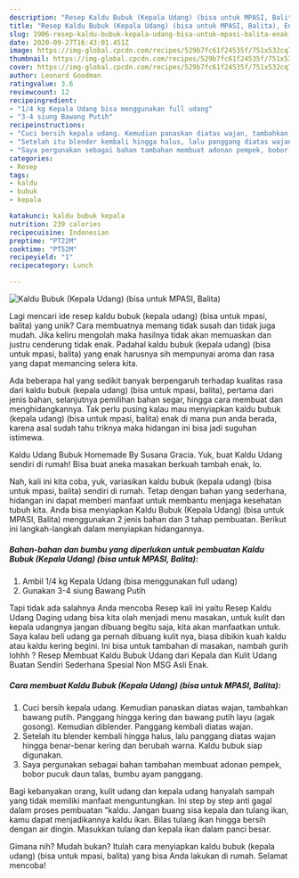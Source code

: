 ```yaml
---
description: "Resep Kaldu Bubuk (Kepala Udang) (bisa untuk MPASI, Balita), Enak Banget"
title: "Resep Kaldu Bubuk (Kepala Udang) (bisa untuk MPASI, Balita), Enak Banget"
slug: 1906-resep-kaldu-bubuk-kepala-udang-bisa-untuk-mpasi-balita-enak-banget
date: 2020-09-27T16:43:01.451Z
image: https://img-global.cpcdn.com/recipes/529b7fc61f24535f/751x532cq70/kaldu-bubuk-kepala-udang-bisa-untuk-mpasi-balita-foto-resep-utama.jpg
thumbnail: https://img-global.cpcdn.com/recipes/529b7fc61f24535f/751x532cq70/kaldu-bubuk-kepala-udang-bisa-untuk-mpasi-balita-foto-resep-utama.jpg
cover: https://img-global.cpcdn.com/recipes/529b7fc61f24535f/751x532cq70/kaldu-bubuk-kepala-udang-bisa-untuk-mpasi-balita-foto-resep-utama.jpg
author: Leonard Goodman
ratingvalue: 3.6
reviewcount: 12
recipeingredient:
- "1/4 kg Kepala Udang bisa menggunakan full udang"
- "3-4 siung Bawang Putih"
recipeinstructions:
- "Cuci bersih kepala udang. Kemudian panaskan diatas wajan, tambahkan bawang putih. Panggang hingga kering dan bawang putih layu (agak gosong). Kemudian diblender. Panggang kembali diatas wajan."
- "Setelah itu blender kembali hingga halus, lalu panggang diatas wajan hingga benar-benar kering dan berubah warna. Kaldu bubuk siap digunakan."
- "Saya pergunakan sebagai bahan tambahan membuat adonan pempek, bobor pucuk daun talas, bumbu ayam panggang."
categories:
- Resep
tags:
- kaldu
- bubuk
- kepala

katakunci: kaldu bubuk kepala 
nutrition: 239 calories
recipecuisine: Indonesian
preptime: "PT22M"
cooktime: "PT52M"
recipeyield: "1"
recipecategory: Lunch

---
```



![Kaldu Bubuk (Kepala Udang) (bisa untuk MPASI, Balita)](https://img-global.cpcdn.com/recipes/529b7fc61f24535f/751x532cq70/kaldu-bubuk-kepala-udang-bisa-untuk-mpasi-balita-foto-resep-utama.jpg)

Lagi mencari ide resep kaldu bubuk (kepala udang) (bisa untuk mpasi, balita) yang unik? Cara membuatnya memang tidak susah dan tidak juga mudah. Jika keliru mengolah maka hasilnya tidak akan memuaskan dan justru cenderung tidak enak. Padahal kaldu bubuk (kepala udang) (bisa untuk mpasi, balita) yang enak harusnya sih mempunyai aroma dan rasa yang dapat memancing selera kita.

Ada beberapa hal yang sedikit banyak berpengaruh terhadap kualitas rasa dari kaldu bubuk (kepala udang) (bisa untuk mpasi, balita), pertama dari jenis bahan, selanjutnya pemilihan bahan segar, hingga cara membuat dan menghidangkannya. Tak perlu pusing kalau mau menyiapkan kaldu bubuk (kepala udang) (bisa untuk mpasi, balita) enak di mana pun anda berada, karena asal sudah tahu triknya maka hidangan ini bisa jadi suguhan istimewa.

Kaldu Udang Bubuk Homemade By Susana Gracia. Yuk, buat Kaldu Udang sendiri di rumah! Bisa buat aneka masakan berkuah tambah enak, lo.


Nah, kali ini kita coba, yuk, variasikan kaldu bubuk (kepala udang) (bisa untuk mpasi, balita) sendiri di rumah. Tetap dengan bahan yang sederhana, hidangan ini dapat memberi manfaat untuk membantu menjaga kesehatan tubuh kita. Anda bisa menyiapkan Kaldu Bubuk (Kepala Udang) (bisa untuk MPASI, Balita) menggunakan 2 jenis bahan dan 3 tahap pembuatan. Berikut ini langkah-langkah dalam menyiapkan hidangannya.

<!--inarticleads1-->

##### Bahan-bahan dan bumbu yang diperlukan untuk pembuatan Kaldu Bubuk (Kepala Udang) (bisa untuk MPASI, Balita):

1. Ambil 1/4 kg Kepala Udang (bisa menggunakan full udang)
1. Gunakan 3-4 siung Bawang Putih


Tapi tidak ada salahnya Anda mencoba Resep kali ini yaitu Resep Kaldu Udang Daging udang bisa kita olah menjadi menu masakan, untuk kulit dan kepala udangnya jangan dibuang begitu saja, kita akan manfaatkan untuk. Saya kalau beli udang ga pernah dibuang kulit nya, biasa dibikin kuah kaldu atau kaldu kering begini. Ini bisa untuk tambahan di masakan, nambah gurih lohhh ? Resep Membuat Kaldu Bubuk Udang dari Kepala dan Kulit Udang Buatan Sendiri Sederhana Spesial Non MSG Asli Enak. 

<!--inarticleads2-->

##### Cara membuat Kaldu Bubuk (Kepala Udang) (bisa untuk MPASI, Balita):

1. Cuci bersih kepala udang. Kemudian panaskan diatas wajan, tambahkan bawang putih. Panggang hingga kering dan bawang putih layu (agak gosong). Kemudian diblender. Panggang kembali diatas wajan.
1. Setelah itu blender kembali hingga halus, lalu panggang diatas wajan hingga benar-benar kering dan berubah warna. Kaldu bubuk siap digunakan.
1. Saya pergunakan sebagai bahan tambahan membuat adonan pempek, bobor pucuk daun talas, bumbu ayam panggang.


Bagi kebanyakan orang, kulit udang dan kepala udang hanyalah sampah yang tidak memiliki manfaat menguntungkan. Ini step by step anti gagal dalam proses pembuatan &#34;kaldu. Jangan buang sisa kepala dan tulang ikan, kamu dapat menjadikannya kaldu ikan. Bilas tulang ikan hingga bersih dengan air dingin. Masukkan tulang dan kepala ikan dalam panci besar. 

Gimana nih? Mudah bukan? Itulah cara menyiapkan kaldu bubuk (kepala udang) (bisa untuk mpasi, balita) yang bisa Anda lakukan di rumah. Selamat mencoba!
